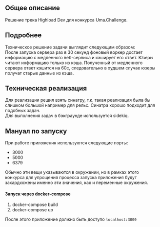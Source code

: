 ## Общее описание
Решение трека Highload Dev для конкурса Uma.Challenge.

## Подробнее
Техническое решение задачи выглядит следующим образом:  
После запуска сервера раз в 30 секунд фоновый воркер достает информацию с медленного веб-сервиса и кэширует его ответ. Юзеры читают информацию только из кэша. Полученный от медленного сервера ответ кэшится на 60с, следовательно в худшем случае юзеры получат старые данные из кэша.

## Техническая реализация
Для реализации решил взять синатру, т.к. такая реализация была бы слишком большой например для рельс. Синатра хорошо подходит для подобных задач.  
Для выполнения задач в бэкграунде используется sidekiq.

## Мануал по запуску
При работе приложения используются следующие порты:
- 3000
- 5000
- 6379

Обычно эти вещи указываются в окружении, но в рамках этого конкурса для упрощения процесса запуска приложения будут захардкожены именно эти значения, как и переменные окружения.

#### Запуск через docker-compose

1. docker-compose build  
2. docker-compose up  

После этого приложение должно быть доступо ```localhost:3000```
